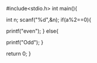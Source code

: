 #include<stdio.h>
int main(){

int n;
scanf("%d",&n);
if(a%2==0){

printf("even");
}
else{

printf("Odd");
}


return 0;
}

